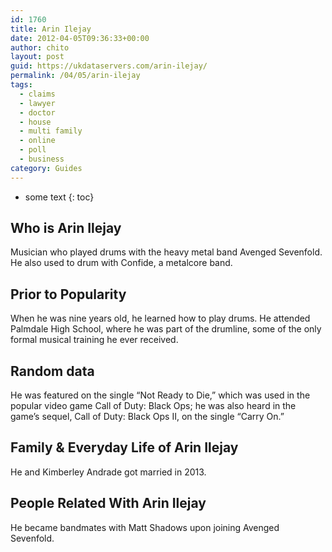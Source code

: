 ```yaml
---
id: 1760
title: Arin Ilejay
date: 2012-04-05T09:36:33+00:00
author: chito
layout: post
guid: https://ukdataservers.com/arin-ilejay/
permalink: /04/05/arin-ilejay
tags:
  - claims
  - lawyer
  - doctor
  - house
  - multi family
  - online
  - poll
  - business
category: Guides
---
```


* some text
{: toc}


## Who is  Arin Ilejay
                  
                  
                  
Musician who played drums with the heavy metal band Avenged Sevenfold. He also used to drum with Confide, a metalcore band.
                  
                
                
                
## Prior to Popularity 
                  
                  
                  
When he was nine years old, he learned how to play drums. He attended Palmdale High School, where he was part of the drumline, some of the only formal musical training he ever received.
                  
                
                
                
## Random data 
                  
                  
                  
He was featured on the single &#8220;Not Ready to Die,&#8221; which was used in the popular video game Call of Duty: Black Ops; he was also heard in the game&#8217;s sequel, Call of Duty: Black Ops II, on the single &#8220;Carry On.&#8221;
                  
                
                
                
## Family & Everyday Life of Arin Ilejay
                  
                  
                  
He and Kimberley Andrade got married in 2013.
                  
                
                
                
## People Related With  Arin Ilejay
                  
                  
                  
He became bandmates with Matt Shadows upon joining Avenged Sevenfold.
                  
                
              
            
          
          
          
    
    
  
